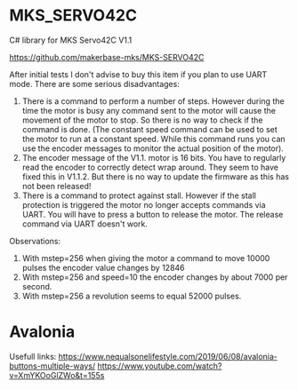 # MKS_SERVO42C
C# library for MKS Servo42C V1.1

https://github.com/makerbase-mks/MKS-SERVO42C

After initial tests I don't advise to buy this item if you plan to use UART mode. There are some serious disadvantages:
1. There is a command to perform a number of steps. However during the time the motor is busy any command sent to the motor will cause the movement of the motor to stop. So there is no way to check if the command is done. (The constant speed command can be used to set the motor to run at a constant speed. While this command runs you can use the encoder messages to monitor the actual position of the motor).
2. The encoder message of the V1.1. motor is 16 bits. You have to regularly read the encoder to correctly detect wrap around. They seem to have fixed this in V1.1.2. But there is no way to update the firmware as this has not been released!
2. There is a command to protect against stall. However if the stall protection is triggered the motor no longer accepts commands via UART. You will have to press a button to release the motor. The release command via UART doesn't work.

Observations:
1. With mstep=256 when giving the motor a command to move 10000 pulses the encoder value changes by 12846
2. With mstep=256 and speed=10 the encoder changes by about 7000 per second.
3. With mstep=256 a revolution seems to equal 52000 pulses.

# Avalonia

Usefull links:
https://www.nequalsonelifestyle.com/2019/06/08/avalonia-buttons-multiple-ways/
https://www.youtube.com/watch?v=XmYKOoGlZWo&t=155s

